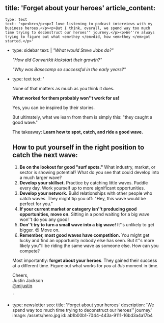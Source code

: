 title: 'Forget about your heroes'
article_content:
  -
    type: text
    text: '<p><br></p><p>I love listening to podcast interviews with my business heroes.</p><p>But I think, overall, we spend way too much time trying to deconstruct our heroes'' journey.</p><p>We''re always trying to figure out what <em>they </em>did, how <em>they </em>got started.</p>'
  -
    type: sidebar
    text: |
      _"What would Steve Jobs do?"_
      
      _"How did Convertkit kickstart their growth?"_
      
      _"Why was Basecamp so successful in the early years?"_
  -
    type: text
    text: '<p>None of that matters as much as you think it does.<br></p><p><strong>What worked for them probably won''t work for us! </strong></p><p>Yes, you can be inspired by their stories. </p><p>But ultimately, what we learn from them is simply this: "they caught a good wave." </p><p>The takeaway: <strong>Learn how to spot, catch, and ride a good wave.</strong></p><h2>How to put yourself in the right position to catch the next wave: </h2><ol><li><strong>Be on the lookout for good "surf spots."</strong> What industry, market, or sector is showing potential? What do you see that could develop into a much larger wave?</li><li><strong>Develop your skillset.</strong> Practice by catching little waves. Paddle every day. Work yourself up to more significant opportunities.</li><li><strong>Develop your network.</strong> Build relationships with other people who catch waves. They might tip you off: "Hey, this wave would be perfect for you."</li><li><strong>If your current market or category isn''t producing good opportunities, move on.</strong> Sitting in a pond waiting for a big wave won''t do you any good!</li><li><strong>Don''t try to turn a small wave into a big wave!</strong> It''s unlikely to get bigger. 😉 Move on.</li><li><strong>Remember, most good waves have competition.</strong> You might get lucky and find an opportunity nobody else has seen. But it''s more likely you''ll be riding the same wave as someone else. How can you compete?</li></ol><p>Most importantly: <strong>forget about your heroes</strong>. They gained their success at a different time. Figure out what works for <em>you</em> at <em>this</em> moment in time.</p><p>Cheers,<br>Justin Jackson<br><a href="https://twitter.com/mijustin">@mijustin</a></p>'
  -
    type: newsletter
seo:
  title: 'Forget about your heroes'
  description: 'We spend way too much time trying to deconstruct our heroes'' journey.'
  image: /assets/hero.jpg
id: ab1b00b1-7044-443a-9111-16bd3a4a17b4
